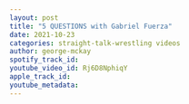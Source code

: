 ```yaml
---
layout: post
title: "5 QUESTIONS with Gabriel Fuerza"
date: 2021-10-23
categories: straight-talk-wrestling videos
author: george-mckay
spotify_track_id: 
youtube_video_id: Rj6D8NphiqY
apple_track_id: 
youtube_metadata: 
---
```

